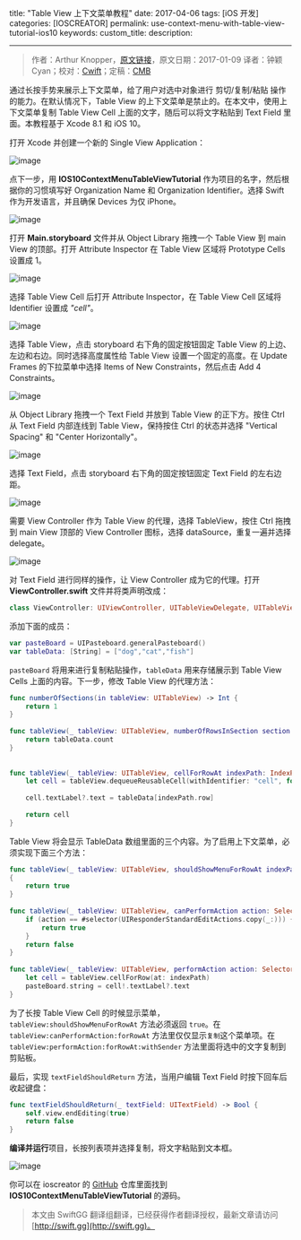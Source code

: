 title: "Table View 上下文菜单教程"
date: 2017-04-06
tags: [iOS 开发]
categories: [IOSCREATOR]
permalink: use-context-menu-with-table-view-tutorial-ios10
keywords: 
custom_title: 
description: 

---
> 作者：Arthur Knopper，[原文链接](https://www.ioscreator.com/tutorials/use-context-menu-with-table-view-tutorial-ios10)，原文日期：2017-01-09
> 译者：钟颖Cyan；校对：[Cwift](http://weibo.com/277195544)；定稿：[CMB](https://github.com/chenmingbiao)
  







<!--此处开始正文-->

通过长按手势来展示上下文菜单，给了用户对选中对象进行 剪切/复制/粘贴 操作的能力。在默认情况下，Table View 的上下文菜单是禁止的。在本文中，使用上下文菜单复制 Table View Cell 上面的文字，随后可以将文字粘贴到 Text Field 里面。本教程基于 Xcode 8.1 和 iOS 10。

<!--more-->

打开 Xcode 并创建一个新的 Single View Application：

![image](https://static1.squarespace.com/static/52428a0ae4b0c4a5c2a2cede/t/58728420414fb539f16738e6/1483899951269/?format=1500w)

点下一步，用 **IOS10ContextMenuTableViewTutorial** 作为项目的名字，然后根据你的习惯填写好 Organization Name 和 Organization Identifier。选择 Swift 作为开发语言，并且确保 Devices 为仅 iPhone。

![image](https://static1.squarespace.com/static/52428a0ae4b0c4a5c2a2cede/t/587284518419c2902d0b4038/1483899997903/?format=1500w)

打开 **Main.storyboard** 文件并从 Object Library 拖拽一个 Table View 到 main View 的顶部。打开 Attribute Inspector 在 Table View 区域将 Prototype Cells 设置成 1。

![image](https://static1.squarespace.com/static/52428a0ae4b0c4a5c2a2cede/t/58728478414fb539f1673cc0/1483900034219/?format=500w)

选择 Table View Cell 后打开 Attribute Inspector，在 Table View Cell 区域将 Identifier 设置成 *"cell"*。

![image](https://static1.squarespace.com/static/52428a0ae4b0c4a5c2a2cede/t/58728493bf629afa514967a5/1483900060894/?format=750w)

选择 Table View，点击 storyboard 右下角的固定按钮固定 Table View 的上边、左边和右边。同时选择高度属性给 Table View 设置一个固定的高度。在 Update Frames 的下拉菜单中选择 Items of New Constraints，然后点击 Add 4 Constraints。

![image](https://static1.squarespace.com/static/52428a0ae4b0c4a5c2a2cede/t/587284b5725e2549f7b0a58c/1483900094417/?format=750w)

从 Object Library 拖拽一个 Text Field 并放到 Table View 的正下方。按住 Ctrl 从 Text Field 内部连线到 Table View，保持按住 Ctrl 的状态并选择 "Vertical Spacing" 和 "Center Horizontally"。

![image](https://static1.squarespace.com/static/52428a0ae4b0c4a5c2a2cede/t/587285ead1758edd735361d8/1483900403738/Autolayout-Pinleftandright.png?format=500w)

选择 Text Field，点击 storyboard 右下角的固定按钮固定 Text Field 的左右边距。

![image](https://static1.squarespace.com/static/52428a0ae4b0c4a5c2a2cede/t/587286031e5b6c9fdaadb7b3/1483900432899/?format=750w)

需要 View Controller 作为 Table View 的代理，选择 TableView，按住 Ctrl 拖拽到 main View 顶部的 View Controller 图标，选择 dataSource，重复一遍并选择 delegate。

![image](https://static1.squarespace.com/static/52428a0ae4b0c4a5c2a2cede/t/58728664bebafb08e6a84d26/1483900526787/?format=300w)

对 Text Field 进行同样的操作，让 View Controller 成为它的代理。打开 **ViewController.swift** 文件并将类声明改成：

```swift
class ViewController: UIViewController, UITableViewDelegate, UITableViewDataSource, UITextFieldDelegate {
```

添加下面的成员：

```swift
var pasteBoard = UIPasteboard.generalPasteboard()
var tableData: [String] = ["dog","cat","fish"]
```

`pasteBoard` 将用来进行复制粘贴操作，`tableData` 用来存储展示到 Table View Cells 上面的内容。下一步，修改 Table View 的代理方法：

```swift
func numberOfSections(in tableView: UITableView) -> Int {
    return 1
}
    
func tableView(_ tableView: UITableView, numberOfRowsInSection section: Int) -> Int {
    return tableData.count
}
    
    
func tableView(_ tableView: UITableView, cellForRowAt indexPath: IndexPath) -> UITableViewCell {
    let cell = tableView.dequeueReusableCell(withIdentifier: "cell", for: indexPath)
        
    cell.textLabel?.text = tableData[indexPath.row]
        
    return cell
}
```

Table View 将会显示 TableData 数组里面的三个内容。为了启用上下文菜单，必须实现下面三个方法：

```swift
func tableView(_ tableView: UITableView, shouldShowMenuForRowAt indexPath: IndexPath) -> Bool
{
    return true
}
    
func tableView(_ tableView: UITableView, canPerformAction action: Selector, forRowAt indexPath: IndexPath, withSender sender: Any?) -> Bool {
    if (action == #selector(UIResponderStandardEditActions.copy(_:))) {
        return true
    }
    return false
}
    
func tableView(_ tableView: UITableView, performAction action: Selector, forRowAt indexPath: IndexPath, withSender sender: Any?) {
    let cell = tableView.cellForRow(at: indexPath)
    pasteBoard.string = cell!.textLabel?.text
}
```

为了长按 Table View Cell 的时候显示菜单，`tableView:shouldShowMenuForRowAt` 方法必须返回 `true`。在 `tableView:canPerformAction:forRowAt` 方法里仅仅显示`复制`这个菜单项。在 `tableView:performAction:forRowAt:withSender` 方法里面将选中的文字复制到剪贴板。

最后，实现 `textFieldShouldReturn` 方法，当用户编辑 Text Field 时按下回车后收起键盘：

```swift
func textFieldShouldReturn(_ textField: UITextField) -> Bool {
    self.view.endEditing(true)
    return false
}
```

**编译并运行**项目，长按列表项并选择复制，将文字粘贴到文本框。

![image](https://static1.squarespace.com/static/52428a0ae4b0c4a5c2a2cede/t/58728d2c1b631b6a2299ad67/1483902262012/?format=750w)

你可以在 ioscreator 的 [GitHub](https://github.com/ioscreator/ioscreator) 仓库里面找到 **IOS10ContextMenuTableViewTutorial** 的源码。
> 本文由 SwiftGG 翻译组翻译，已经获得作者翻译授权，最新文章请访问 [http://swift.gg](http://swift.gg)。